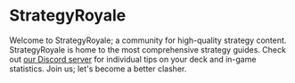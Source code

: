 # StrategyRoyale

Welcome to StrategyRoyale; a community for high-quality strategy content. StrategyRoyale is home to the most comprehensive strategy guides. Check out [our Discord server](https://discord.gg/vpZfvzn) for individual tips on your deck and in-game statistics. Join us; let's become a better clasher.
